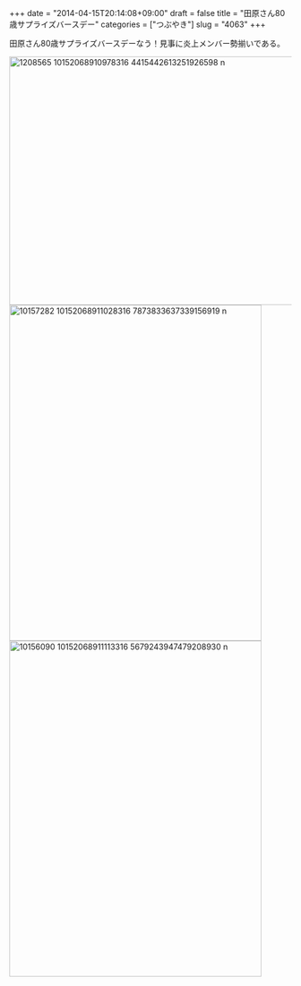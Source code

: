 +++
date = "2014-04-15T20:14:08+09:00"
draft = false
title = "田原さん80歳サプライズバースデー"
categories = ["つぶやき"]
slug = "4063"
+++

田原さん80歳サプライズバースデーなう！見事に炎上メンバー勢揃いである。

<img src="http://ieiri.net/wordpress/wp-content/uploads/2014/11/1208565_10152068910978316_4415442613251926598_n.jpg" alt="1208565 10152068910978316 4415442613251926598 n" title="1208565_10152068910978316_4415442613251926598_n.jpg" border="0" width="592" height="444" />

<img src="http://ieiri.net/wordpress/wp-content/uploads/2014/11/10157282_10152068911028316_7873833637339156919_n.jpg" alt="10157282 10152068911028316 7873833637339156919 n" title="10157282_10152068911028316_7873833637339156919_n.jpg" border="0" width="450" height="600" />

<img src="http://ieiri.net/wordpress/wp-content/uploads/2014/11/10156090_10152068911113316_5679243947479208930_n.jpg" alt="10156090 10152068911113316 5679243947479208930 n" title="10156090_10152068911113316_5679243947479208930_n.jpg" border="0" width="450" height="600" />
